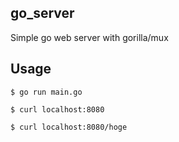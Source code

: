 ## go_server

Simple go web server with gorilla/mux

## Usage

```
$ go run main.go
```

```
$ curl localhost:8080

$ curl localhost:8080/hoge
```
